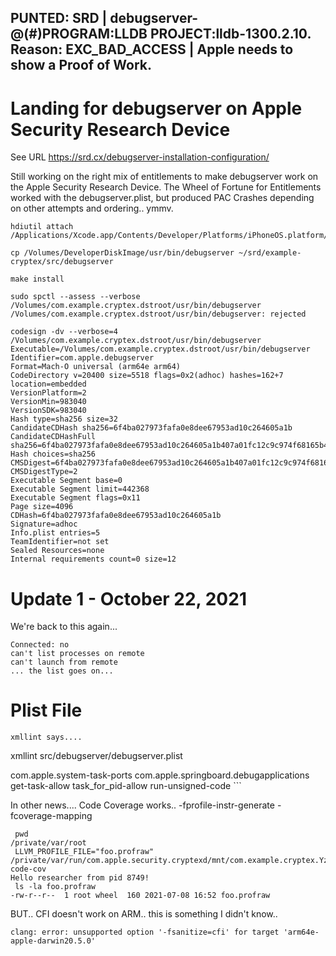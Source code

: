 ## PUNTED: SRD | debugserver-@(#)PROGRAM:LLDB  PROJECT:lldb-1300.2.10. Reason: EXC_BAD_ACCESS | Apple needs to show a Proof of Work.

# Landing for debugserver on Apple Security Research Device 

See URL https://srd.cx/debugserver-installation-configuration/

Still working on the right mix of entitlements to make debugserver work on the Apple Security Research Device. The Wheel of Fortune for Entitlements worked with the debugserver.plist, but produced PAC Crashes depending on other attempts and ordering.. ymmv.

```
hdiutil attach /Applications/Xcode.app/Contents/Developer/Platforms/iPhoneOS.platform/DeviceSupport/15.0/DeveloperDiskImage.dmg
```
```
cp /Volumes/DeveloperDiskImage/usr/bin/debugserver ~/srd/example-cryptex/src/debugserver
```
```
make install
```
```
sudo spctl --assess --verbose /Volumes/com.example.cryptex.dstroot/usr/bin/debugserver
/Volumes/com.example.cryptex.dstroot/usr/bin/debugserver: rejected
```
```
codesign -dv --verbose=4 /Volumes/com.example.cryptex.dstroot/usr/bin/debugserver
Executable=/Volumes/com.example.cryptex.dstroot/usr/bin/debugserver
Identifier=com.apple.debugserver
Format=Mach-O universal (arm64e arm64)
CodeDirectory v=20400 size=5518 flags=0x2(adhoc) hashes=162+7 location=embedded
VersionPlatform=2
VersionMin=983040
VersionSDK=983040
Hash type=sha256 size=32
CandidateCDHash sha256=6f4ba027973fafa0e8dee67953ad10c264605a1b
CandidateCDHashFull sha256=6f4ba027973fafa0e8dee67953ad10c264605a1b407a01fc12c9c974f68165b4
Hash choices=sha256
CMSDigest=6f4ba027973fafa0e8dee67953ad10c264605a1b407a01fc12c9c974f68165b4
CMSDigestType=2
Executable Segment base=0
Executable Segment limit=442368
Executable Segment flags=0x11
Page size=4096
CDHash=6f4ba027973fafa0e8dee67953ad10c264605a1b
Signature=adhoc
Info.plist entries=5
TeamIdentifier=not set
Sealed Resources=none
Internal requirements count=0 size=12
```
# Update 1 - October 22, 2021
We're back to this again...
```
Connected: no
can't list processes on remote
can't launch from remote
... the list goes on...
```

# Plist File
```
xmllint says....
```
xmllint src/debugserver/debugserver.plist
<?xml version="1.0"?>
<!DOCTYPE plist PUBLIC "-//Apple//DTD PLIST 1.0//EN" "http://www.apple.com/DTDs/PropertyList-1.0.dtd">
<plist version="1.0">
<dict>
	<key>com.apple.system-task-ports</key>
	<true/>
	<key>com.apple.springboard.debugapplications</key>
	<true/>
	<key>get-task-allow</key>
	<true/>
	<key>task_for_pid-allow</key>
	<true/>
	<key>run-unsigned-code</key>
	<true/>
</dict>
</plist>
```

In other news.... Code Coverage works.. -fprofile-instr-generate -fcoverage-mapping
```
 pwd
/private/var/root
 LLVM_PROFILE_FILE="foo.profraw" /private/var/run/com.apple.security.cryptexd/mnt/com.example.cryptex.YzdC1G/usr/bin/hello-code-cov
Hello researcher from pid 8749!
 ls -la foo.profraw
-rw-r--r--  1 root wheel  160 2021-07-08 16:52 foo.profraw
```

BUT.. CFI doesn't work on ARM.. this is something I didn't know..
```
clang: error: unsupported option '-fsanitize=cfi' for target 'arm64e-apple-darwin20.5.0'

```
